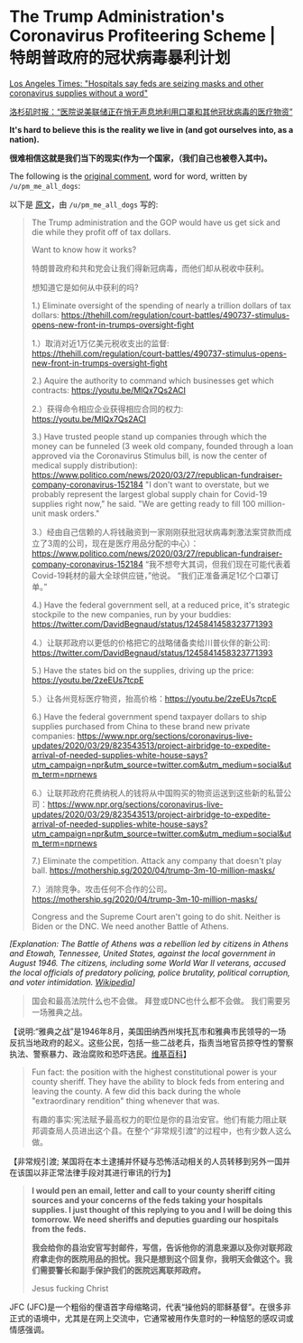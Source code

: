 # The Trump Administration's Coronavirus Profiteering Scheme | 特朗普政府的冠状病毒暴利计划

[Los Angeles Times: "Hospitals say feds are seizing masks and other coronavirus supplies without a word"](https://www.latimes.com/politics/story/2020-04-07/hospitals-washington-seize-coronavirus-supplies)

[洛杉矶时报：“医院说美联储正在悄无声息地利用口罩和其他冠状病毒的医疗物资”](https://www.latimes.com/politics/story/2020-04-07/hospitals-washington-seize-coronavirus-supplies)

**It's hard to believe this is the reality we live in (and got ourselves into, as a nation).**

**很难相信这就是我们当下的现实(作为一个国家，（我们自己也被卷入其中)。**

The following is the [original comment](https://www.reddit.com/r/politics/comments/fwu2m0/hospitals_say_feds_are_seizing_masks_and_other/fmr1dcw/), word for word, written by `/u/pm_me_all_dogs`:

以下是 [原文](https://www.reddit.com/r/politics/comments/fwu2m0/hospitals_say_feds_are_seizing_masks_and_other/fmr1dcw/)，由 `/u/pm_me_all_dogs` 写的:

> The Trump administration and the GOP would have us get sick and die while they profit off of tax dollars.
>
> Want to know how it works?
>
> 特朗普政府和共和党会让我们得新冠病毒，而他们却从税收中获利。
>
> 想知道它是如何从中获利的吗?
>
> 1.) Eliminate oversight of the spending of nearly a trillion dollars of tax dollars: https://thehill.com/regulation/court-battles/490737-stimulus-opens-new-front-in-trumps-oversight-fight
>
> 1.）取消对近1万亿美元税收支出的监督: https://thehill.com/regulation/court-battles/490737-stimulus-opens-new-front-in-trumps-oversight-fight
>
> 2.) Aquire the authority to command which businesses get which contracts: https://youtu.be/MlQx7Qs2ACI
>
> 2.）获得命令相应企业获得相应合同的权力: https://youtu.be/MlQx7Qs2ACI
>
> 3.) Have trusted people stand up companies through which the money can be funneled (3 week old company, founded through a loan approved via the Coronavirus Stimulus bill, is now the center of medical supply distribution): https://www.politico.com/news/2020/03/27/republican-fundraiser-company-coronavirus-152184 "I don't want to overstate, but we probably represent the largest global supply chain for Covid-19 supplies right now," he said. "We are getting ready to fill 100 million-unit mask orders."
>
> 3.）经由自己信赖的人将钱融资到一家刚刚获批冠状病毒刺激法案贷款而成立了3周的公司，现在是医疗用品分配的中心）：https://www.politico.com/news/2020/03/27/republican-fundraiser-company-coronavirus-152184 “我不想夸大其词，但我们现在可能代表着Covid-19耗材的最大全球供应链，”他说。 “我们正准备满足1亿个口罩订单。”
>
> 4.) Have the federal government sell, at a reduced price, it's strategic stockpile to the new companies, run by your buddies: https://twitter.com/DavidBegnaud/status/1245841458323771393
>
> 4.）让联邦政府以更低的价格把它的战略储备卖给川普伙伴的新公司: https://twitter.com/DavidBegnaud/status/1245841458323771393
>
> 5.) Have the states bid on the supplies, driving up the price: https://youtu.be/2zeEUs7tcpE
>
> 5.）让各州竞标医疗物资，抬高价格：https://youtu.be/2zeEUs7tcpE
>
> 6.) Have the federal government spend taxpayer dollars to ship supplies purchased from China to these brand new private companies: https://www.npr.org/sections/coronavirus-live-updates/2020/03/29/823543513/project-airbridge-to-expedite-arrival-of-needed-supplies-white-house-says?utm_campaign=npr&utm_source=twitter.com&utm_medium=social&utm_term=nprnews
>
> 6.）让联邦政府花费纳税人的钱将从中国购买的物资运送到这些新的私营公司：https://www.npr.org/sections/coronavirus-live-updates/2020/03/29/823543513/project-airbridge-to-expedite-arrival-of-needed-supplies-white-house-says?utm_campaign=npr&utm_source=twitter.com&utm_medium=social&utm_term=nprnews
>
> 7.) Eliminate the competition. Attack any company that doesn't play ball. https://mothership.sg/2020/04/trump-3m-10-million-masks/
>
> 7.）消除竞争。攻击任何不合作的公司。https://mothership.sg/2020/04/trump-3m-10-million-masks/
>
> Congress and the Supreme Court aren't going to do shit. Neither is Biden or the DNC. We need another Battle of Athens.

*[Explanation: The Battle of Athens was a rebellion led by citizens in Athens and Etowah, Tennessee, United States, against the local government in August 1946. The citizens, including some World War II veterans, accused the local officials of predatory policing, police brutality, political corruption, and voter intimidation. [Wikipedia](https://en.wikipedia.org/wiki/Battle_of_Athens_(1946))]*

>国会和最高法院什么也不会做。 拜登或DNC也什么都不会做。 我们需要另一场雅典之战。

【说明:“雅典之战”是1946年8月，美国田纳西州埃托瓦市和雅典市民领导的一场反抗当地政府的起义。这些公民，包括一些二战老兵，指责当地官员掠夺性的警察执法、警察暴力、政治腐败和恐吓选民。[维基百科](https://en.wikipedia.org/wiki/Battle_of_Athens_(1946))】

> Fun fact: the position with the highest constitutional power is your county sheriff. They have the ability to block feds from entering and leaving the county. A few did this back during the whole "extraordinary rendition" thing whenever that was.
>
>有趣的事实:宪法赋予最高权力的职位是你的县治安官。他们有能力阻止联邦调查局人员进出这个县。在整个“非常规引渡”的过程中，也有少数人这么做。

【非常规引渡; 某国将在本土逮捕并怀疑与恐怖活动相关的人员转移到另外一国并在该国以非正常法律手段对其进行审讯的行为】

> **I would pen an email, letter and call to your county sheriff citing sources and your concerns of the feds taking your hospitals supplies. I just thought of this replying to you and I will be doing this tomorrow. We need sheriffs and deputies guarding our hospitals from the feds.**
>
> **我会给你的县治安官写封邮件，写信，告诉他你的消息来源以及你对联邦政府拿走你的医院用品的担忧。我只是想到这个回复你，我明天会做这个。我们需要警长和副手保护我们的医院远离联邦政府。**
>
> Jesus fucking Christ

JFC (JFC)是一个粗俗的俚语首字母缩略词，代表“操他妈的耶稣基督”。在很多非正式的语境中，尤其是在网上交流中，它通常被用作失意时的一种恼怒的感叹词或情感强调。
